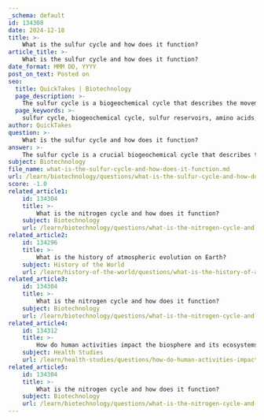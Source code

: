 ```yaml
---
_schema: default
id: 134308
date: 2024-12-18
title: >-
    What is the sulfur cycle and how does it function?
article_title: >-
    What is the sulfur cycle and how does it function?
date_format: MMM DD, YYYY
post_on_text: Posted on
seo:
  title: QuickTakes | Biotechnology
  page_description: >-
    The sulfur cycle is a biogeochemical cycle that describes the movement of sulfur through Earth's atmosphere, lithosphere, hydrosphere, and biosphere, highlighting its importance for life and ecological balance.
  page_keywords: >-
    sulfur cycle, biogeochemical cycle, sulfur reservoirs, amino acids, proteins, vitamins, weathering of rocks, sulfate ions, decomposition, microbial activity, volcanic emissions, acid rain, nutrient cycling, ecosystem functioning, environmental impact
author: QuickTakes
question: >-
    What is the sulfur cycle and how does it function?
answer: >-
    The sulfur cycle is a crucial biogeochemical cycle that describes the movement of sulfur through various reservoirs on Earth, including the atmosphere, lithosphere, hydrosphere, and biosphere. This cycle is essential for sustaining life, as sulfur is a key component of amino acids, proteins, and vitamins, which are vital for the growth and development of living organisms.\n\n### Key Processes of the Sulfur Cycle\n\n1. **Weathering of Rocks**: The cycle begins with the weathering of sulfur-containing rocks, which releases sulfur compounds into the soil and atmosphere. This process is primarily facilitated by natural phenomena such as rain and temperature changes.\n\n2. **Absorption by Plants**: Sulfur in the soil is taken up by plants in the form of sulfate ions (SO₄²⁻). This sulfur is then incorporated into organic molecules, such as amino acids and proteins, which are essential for plant growth.\n\n3. **Decomposition**: When plants and animals die, decomposers, including bacteria and fungi, break down their organic matter. This process releases sulfur back into the soil in the form of hydrogen sulfide (H₂S) and other sulfur compounds.\n\n4. **Microbial Activity**: Certain microorganisms play a significant role in the sulfur cycle. For instance, some bacteria can convert hydrogen sulfide back into sulfate, while others can reduce sulfate to sulfide, thus facilitating the cycling of sulfur in different oxidation states.\n\n5. **Volcanic Activity and Emissions**: Sulfur can also enter the atmosphere through volcanic eruptions and human activities, such as the burning of fossil fuels. This sulfur can form sulfur dioxide (SO₂), which can lead to acid rain when it combines with water vapor in the atmosphere.\n\n6. **Return to the Lithosphere**: Eventually, sulfur returns to the lithosphere through sedimentation and the formation of sulfate minerals, completing the cycle.\n\n### Importance of the Sulfur Cycle\n\nThe sulfur cycle is vital for several reasons:\n- **Nutrient Cycling**: It ensures the availability of sulfur, which is essential for the formation of proteins and coenzymes in living organisms.\n- **Ecosystem Functioning**: Sulfur compounds play a role in various biochemical processes, including microbial respiration and the regulation of atmospheric chemistry.\n- **Environmental Impact**: The sulfur cycle has implications for environmental health, particularly in relation to acid rain and its effects on soil and water quality.\n\nIn summary, the sulfur cycle is a complex interplay of geological and biological processes that facilitate the movement of sulfur through different ecosystems, highlighting its importance in maintaining ecological balance and supporting life on Earth.
subject: Biotechnology
file_name: what-is-the-sulfur-cycle-and-how-does-it-function.md
url: /learn/biotechnology/questions/what-is-the-sulfur-cycle-and-how-does-it-function
score: -1.0
related_article1:
    id: 134304
    title: >-
        What is the nitrogen cycle and how does it function?
    subject: Biotechnology
    url: /learn/biotechnology/questions/what-is-the-nitrogen-cycle-and-how-does-it-function
related_article2:
    id: 134296
    title: >-
        What is the history of atmospheric evolution on Earth?
    subject: History of the World
    url: /learn/history-of-the-world/questions/what-is-the-history-of-atmospheric-evolution-on-earth
related_article3:
    id: 134304
    title: >-
        What is the nitrogen cycle and how does it function?
    subject: Biotechnology
    url: /learn/biotechnology/questions/what-is-the-nitrogen-cycle-and-how-does-it-function
related_article4:
    id: 134312
    title: >-
        How do human activities impact the biosphere and its ecosystems?
    subject: Health Studies
    url: /learn/health-studies/questions/how-do-human-activities-impact-the-biosphere-and-its-ecosystems
related_article5:
    id: 134304
    title: >-
        What is the nitrogen cycle and how does it function?
    subject: Biotechnology
    url: /learn/biotechnology/questions/what-is-the-nitrogen-cycle-and-how-does-it-function
---
```


&nbsp;